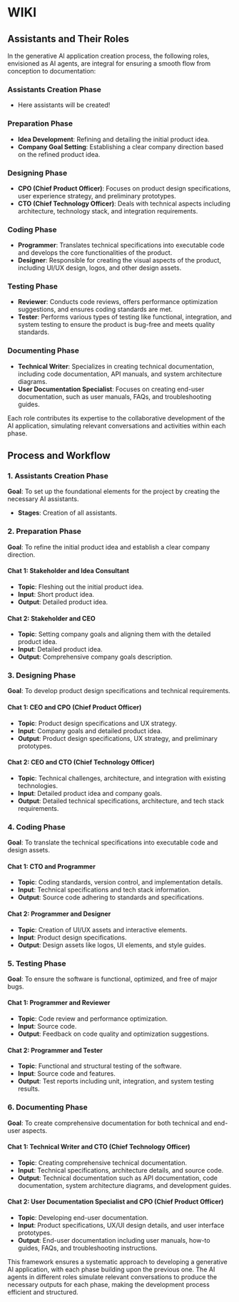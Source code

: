 # WIKI

## Assistants and Their Roles

In the generative AI application creation process, the following roles, envisioned as AI agents, are integral for ensuring a smooth flow from conception to documentation:

### Assistants Creation Phase

- Here assistants will be created!

### Preparation Phase

- **Idea Development**: Refining and detailing the initial product idea.
- **Company Goal Setting**: Establishing a clear company direction based on the refined product idea.

### Designing Phase

- **CPO (Chief Product Officer)**: Focuses on product design specifications, user experience strategy, and preliminary prototypes.
- **CTO (Chief Technology Officer)**: Deals with technical aspects including architecture, technology stack, and integration requirements.

### Coding Phase

- **Programmer**: Translates technical specifications into executable code and develops the core functionalities of the product.
- **Designer**: Responsible for creating the visual aspects of the product, including UI/UX design, logos, and other design assets.

### Testing Phase

- **Reviewer**: Conducts code reviews, offers performance optimization suggestions, and ensures coding standards are met.
- **Tester**: Performs various types of testing like functional, integration, and system testing to ensure the product is bug-free and meets quality standards.

### Documenting Phase

- **Technical Writer**: Specializes in creating technical documentation, including code documentation, API manuals, and system architecture diagrams.
- **User Documentation Specialist**: Focuses on creating end-user documentation, such as user manuals, FAQs, and troubleshooting guides.

Each role contributes its expertise to the collaborative development of the AI application, simulating relevant conversations and activities within each phase.

## Process and Workflow

### 1. Assistants Creation Phase

**Goal**: To set up the foundational elements for the project by creating the necessary AI assistants.

- **Stages**: Creation of all assistants.

### 2. Preparation Phase

**Goal**: To refine the initial product idea and establish a clear company direction.

#### Chat 1: Stakeholder and Idea Consultant

- **Topic**: Fleshing out the initial product idea.
- **Input**: Short product idea.
- **Output**: Detailed product idea.

#### Chat 2: Stakeholder and CEO

- **Topic**: Setting company goals and aligning them with the detailed product idea.
- **Input**: Detailed product idea.
- **Output**: Comprehensive company goals description.

### 3. Designing Phase

**Goal**: To develop product design specifications and technical requirements.

#### Chat 1: CEO and CPO (Chief Product Officer)

- **Topic**: Product design specifications and UX strategy.
- **Input**: Company goals and detailed product idea.
- **Output**: Product design specifications, UX strategy, and preliminary prototypes.

#### Chat 2: CEO and CTO (Chief Technology Officer)

- **Topic**: Technical challenges, architecture, and integration with existing technologies.
- **Input**: Detailed product idea and company goals.
- **Output**: Detailed technical specifications, architecture, and tech stack requirements.

### 4. Coding Phase

**Goal**: To translate the technical specifications into executable code and design assets.

#### Chat 1: CTO and Programmer

- **Topic**: Coding standards, version control, and implementation details.
- **Input**: Technical specifications and tech stack information.
- **Output**: Source code adhering to standards and specifications.

#### Chat 2: Programmer and Designer

- **Topic**: Creation of UI/UX assets and interactive elements.
- **Input**: Product design specifications.
- **Output**: Design assets like logos, UI elements, and style guides.

### 5. Testing Phase

**Goal**: To ensure the software is functional, optimized, and free of major bugs.

#### Chat 1: Programmer and Reviewer

- **Topic**: Code review and performance optimization.
- **Input**: Source code.
- **Output**: Feedback on code quality and optimization suggestions.

#### Chat 2: Programmer and Tester

- **Topic**: Functional and structural testing of the software.
- **Input**: Source code and features.
- **Output**: Test reports including unit, integration, and system testing results.

### 6. Documenting Phase

**Goal**: To create comprehensive documentation for both technical and end-user aspects.

#### Chat 1: Technical Writer and CTO (Chief Technology Officer)

- **Topic**: Creating comprehensive technical documentation.
- **Input**: Technical specifications, architecture details, and source code.
- **Output**: Technical documentation such as API documentation, code documentation, system architecture diagrams, and development guides.

#### Chat 2: User Documentation Specialist and CPO (Chief Product Officer)

- **Topic**: Developing end-user documentation.
- **Input**: Product specifications, UX/UI design details, and user interface prototypes.
- **Output**: End-user documentation including user manuals, how-to guides, FAQs, and troubleshooting instructions.

This framework ensures a systematic approach to developing a generative AI application, with each phase building upon the previous one. The AI agents in different roles simulate relevant conversations to produce the necessary outputs for each phase, making the development process efficient and structured.
